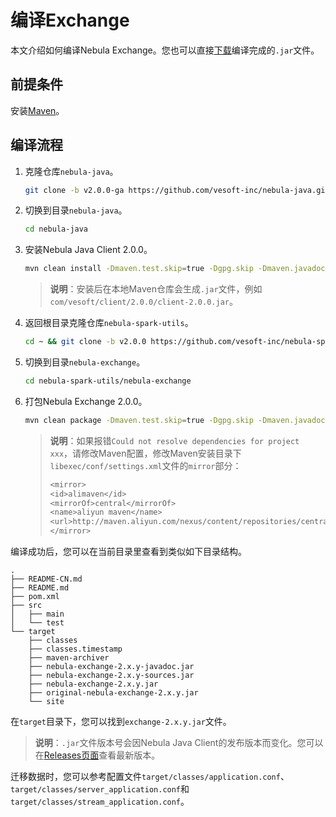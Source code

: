 # 编译Exchange

本文介绍如何编译Nebula Exchange。您也可以直接[下载](https://repo1.maven.org/maven2/com/vesoft/nebula-exchange/2.0.0/)编译完成的`.jar`文件。

## 前提条件

安装[Maven](https://maven.apache.org/download.cgi)。

## 编译流程

1. 克隆仓库`nebula-java`。

   ```bash
   git clone -b v2.0.0-ga https://github.com/vesoft-inc/nebula-java.git
   ```

2. 切换到目录`nebula-java`。

   ```bash
   cd nebula-java
   ```

3. 安装Nebula Java Client 2.0.0。

   ```bash
   mvn clean install -Dmaven.test.skip=true -Dgpg.skip -Dmaven.javadoc.skip=true
   ```

   >**说明**：安装后在本地Maven仓库会生成`.jar`文件，例如`com/vesoft/client/2.0.0/client-2.0.0.jar`。

4. 返回根目录克隆仓库`nebula-spark-utils`。

   ```bash
   cd ~ && git clone -b v2.0.0 https://github.com/vesoft-inc/nebula-spark-utils.git
   ```

5. 切换到目录`nebula-exchange`。

   ```bash
   cd nebula-spark-utils/nebula-exchange
   ```

6. 打包Nebula Exchange 2.0.0。

   ```bash
   mvn clean package -Dmaven.test.skip=true -Dgpg.skip -Dmaven.javadoc.skip=true
   ```

   >**说明**：如果报错`Could not resolve dependencies for project xxx`，请修改Maven配置，修改Maven安装目录下 `libexec/conf/settings.xml`文件的`mirror`部分：
   >
   >```bash
   ><mirror>
   ><id>alimaven</id>
   ><mirrorOf>central</mirrorOf>
   ><name>aliyun maven</name>
   ><url>http://maven.aliyun.com/nexus/content/repositories/central/</url>
   ></mirror>
   >```

编译成功后，您可以在当前目录里查看到类似如下目录结构。

```text
.
├── README-CN.md
├── README.md
├── pom.xml
├── src
│   ├── main
│   └── test
└── target
    ├── classes
    ├── classes.timestamp
    ├── maven-archiver
    ├── nebula-exchange-2.x.y-javadoc.jar
    ├── nebula-exchange-2.x.y-sources.jar
    ├── nebula-exchange-2.x.y.jar
    ├── original-nebula-exchange-2.x.y.jar
    └── site
```

在`target`目录下，您可以找到`exchange-2.x.y.jar`文件。

> **说明**：`.jar`文件版本号会因Nebula Java Client的发布版本而变化。您可以在[Releases页面](https://github.com/vesoft-inc/nebula-java/releases)查看最新版本。

迁移数据时，您可以参考配置文件`target/classes/application.conf`、`target/classes/server_application.conf`和`target/classes/stream_application.conf`。
